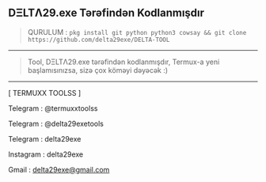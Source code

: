 DΞLTΛ29.exe Tərəfindən Kodlanmışdır
----------------------------------------------------------------------
>QURULUM :
`pkg install git python python3 cowsay && git clone https://github.com/delta29exe/DELTA-TOOL`
----------------------------------------------------------------------
>Tool, DΞLTΛ29.exe tərəfindən kodlanmışdır,
Termux-a yeni başlamısınızsa, sizə çox köməyi dəyəcək :)
----------------------------------------------------------------------
[ TERMUXX TOOLSS ]

Telegram : @termuxxtoolss

Telegram : @delta29exetools

Telegram : delta29exe

Instagram : delta29exe

Gmail : delta29exe@gmail.com

